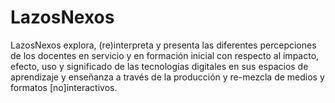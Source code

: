 # LazosNexos
LazosNexos explora, (re)interpreta y presenta las diferentes percepciones de los docentes en servicio y en formación inicial con respecto al impacto, efecto, uso y significado de las tecnologías digitales en sus espacios de aprendizaje y enseñanza a través de la producción y re-mezcla de medios y formatos [no]interactivos.

